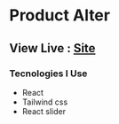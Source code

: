 # Product Alter

## View Live : <a href="https://product-alter.surge.sh" target="_blank" >Site</a>

### Tecnologies I Use 
- React
- Tailwind css
- React slider
